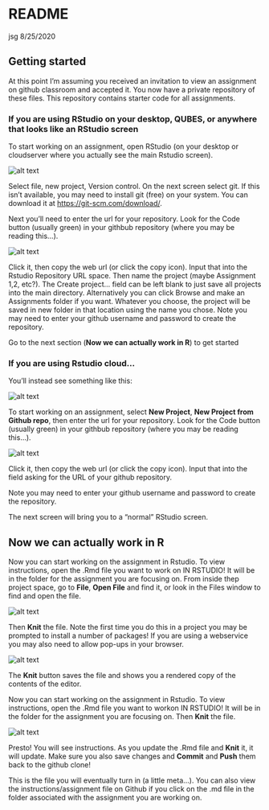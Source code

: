 README
================
jsg
8/25/2020

## Getting started

At this point I’m assuming you received an invitation to view an
assignment on github classroom and accepted it. You now have a private
repository of these files. This repository contains starter code for all
assignments.

### If you are using RStudio on your desktop, QUBES, or anywhere that looks like an RStudio screen

To start working on an assignment, open RStudio (on your desktop or
cloudserver where you actually see the main Rstudio screen).

![alt
text](https://lh3.googleusercontent.com/pw/ACtC-3ddyHNvzmRICUa_CmWQmzbz5jr9aTdo_bs9yH9ZbfUPe2LjS46TYj1FsD7CjhKL3rknFZkui-YecWokRGY03cj8occR5HJN56P5N8KJTCUPgciKCAwD8YHJEKXXOOjH-LI8k1G8p88MGB7d_6ov4EJtQQ=w879-h664-no)

Select file, new project, Version control. On the next screen select
git. If this isn’t available, you may need to install git (free) on your
system. You can download it at <https://git-scm.com/download/>.

Next you’ll need to enter the url for your repository. Look for the Code
button (usually green) in your githbub repository (where you may be
reading this…).

![alt
text](https://lh3.googleusercontent.com/pw/ACtC-3c6iXUxY_YkEQktN9szfL0Jfl3-jJnjfp2dwbMU_NtnOtoCOFzJcpRN1r0X0zCZlH2gtB9JlXz7_WLgXMBAU7a2K_vwTX5taNBBWwSgsO558aqLZEtKmH_cMpwv7ukzYi7R4ffncWbcscAy8sAzBcZ4Ww=w692-h490-no?authuser=0)

Click it, then copy the web url (or click the copy icon). Input that
into the Rstudio Repository URL space. Then name the project (maybe
Assignment 1,2, etc?). The Create project… field can be left blank to
just save all projects into the main directory. Alternatively you can
click Browse and make an Assignments folder if you want. Whatever you
choose, the project will be saved in new folder in that location using
the name you chose. Note you may need to enter your github username and
password to create the repository.

Go to the next section (**Now we can actually work in R**) to get
started

### If you are using Rstudio cloud…

You’ll instead see something like this:

![alt
text](https://lh3.googleusercontent.com/pw/ACtC-3dVAm8XnMQH9ebnayG0SgBgSewlPFWyJmubIbASefCQ0NKiuZHsQO6eUbzy-Y0LZ6U7KbPkmHCi91tJ4lm7xPs4xf0A3fyMXyMKuzfJ6B2tADIq_NX9GmYRrZS5OuZ6Y1DcCxyzMmmEsV-_DyV9XrLLJA=w1320-h581-no?authuser=0)

To start working on an assignment, select **New Project**, **New Project
from Github repo**, then enter the url for your repository. Look for the
Code button (usually green) in your githbub repository (where you may be
reading this…).

![alt
text](https://lh3.googleusercontent.com/pw/ACtC-3c6iXUxY_YkEQktN9szfL0Jfl3-jJnjfp2dwbMU_NtnOtoCOFzJcpRN1r0X0zCZlH2gtB9JlXz7_WLgXMBAU7a2K_vwTX5taNBBWwSgsO558aqLZEtKmH_cMpwv7ukzYi7R4ffncWbcscAy8sAzBcZ4Ww=w692-h490-no?authuser=0)

Click it, then copy the web url (or click the copy icon). Input that
into the field asking for the URL of your github repository.

Note you may need to enter your github username and password to create
the repository.

The next screen will bring you to a “normal” RStudio screen.

## Now we can actually work in R

Now you can start working on the assignment in Rstudio. To view
instructions, open the .Rmd file you want to work on IN RSTUDIO\! It
will be in the folder for the assignment you are focusing on. From
inside thep project space, go to **File**, **Open File** and find it, or
look in the Files window to find and open the file.

![alt
text](https://lh3.googleusercontent.com/pw/ACtC-3esT_YVFqbmcul63AzkXBGrjK5J6kPBMRZW_mT_JNTG7UstxeT9hInq7dA91xV8-e6DbO77u8YepXb6sO6beUo0OlSWg2fXEBbxwgYTHWo7KkZlSAsVfzgpYiL7QbveqRLjctmUYb3RJninK9jMK4DP9A=w800-h452-no?authuser=0)

Then **Knit** the file. Note the first time you do this in a project you
may be prompted to install a number of packages\! If you are using a
webservice you may also need to allow pop-ups in your browser.

![alt
text](https://lh3.googleusercontent.com/pw/ACtC-3dlSoGJDHtdGqEBr8L2X-yqZ-08Z95RHUMvaxHqF9EOFcBnqtamYMAWOr75mohUSL_KvWtBTt-u4KrdoHgceHc-sZiViw6l9ZqEQToLIsy6AwvQIQMrJgLbtXfV6gNLDgQvgT3N7aq9pk9-x5ugpegjYA=w378-h109-no)

The **Knit** button saves the file and shows you a rendered copy of the
contents of the editor.

Now you can start working on the assignment in Rstudio. To view
instructions, open the .Rmd file you want to workon IN RSTUDIO\! It will
be in the folder for the assignment you are focusing on. Then **Knit**
the file.

![alt
text](https://lh3.googleusercontent.com/pw/ACtC-3dlSoGJDHtdGqEBr8L2X-yqZ-08Z95RHUMvaxHqF9EOFcBnqtamYMAWOr75mohUSL_KvWtBTt-u4KrdoHgceHc-sZiViw6l9ZqEQToLIsy6AwvQIQMrJgLbtXfV6gNLDgQvgT3N7aq9pk9-x5ugpegjYA=w378-h109-no)

Presto\! You will see instructions. As you update the .Rmd file and
**Knit** it, it will update. Make sure you also save changes and
**Commit** and **Push** them back to the github clone\!

This is the file you will eventually turn in (a little meta…). You can
also view the instructions/assignment file on Github if you click on the
.md file in the folder associated with the assignment you are working
on.
